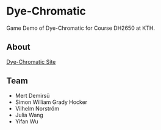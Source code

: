 # Dye-Chromatic
Game Demo of Dye-Chromatic for Course DH2650 at KTH.

## About 
[Dye-Chromatic Site](https://dye-chromatic.webflow.io/)



## Team
- Mert Demirsü
- Simon William Grady Hocker
- Vilhelm Norström
- Julia Wang
- Yifan Wu
